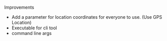 Improvements

- Add a parameter for location coordinates for everyone to use. (Use GPS Location)
- Executable for cli tool
- command line args
